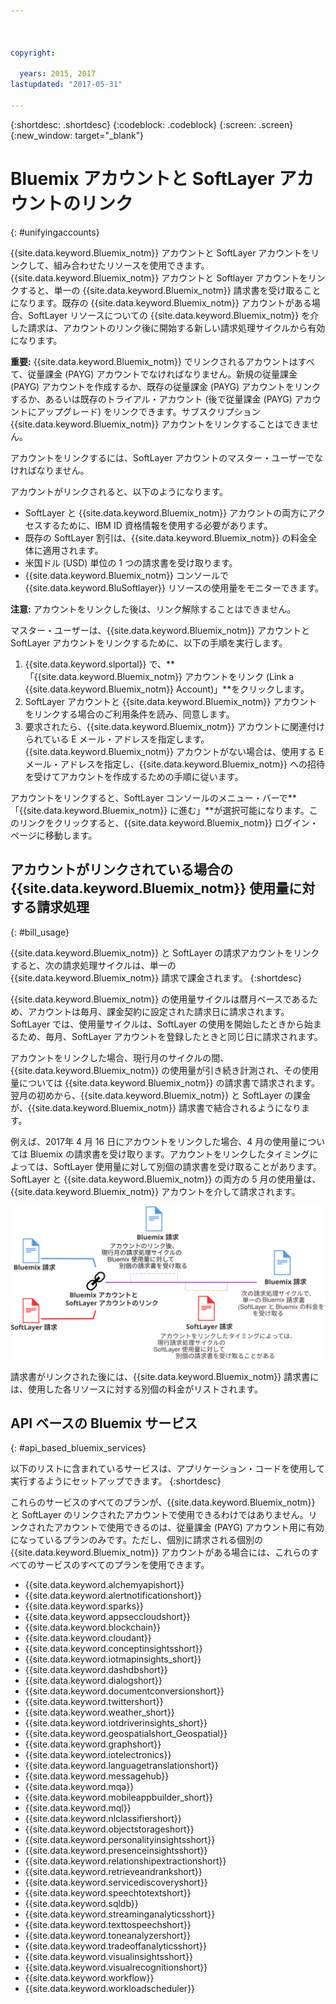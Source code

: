 ```yaml
---



copyright:

  years: 2015, 2017
lastupdated: "2017-05-31"

---
```


{:shortdesc: .shortdesc}
{:codeblock: .codeblock}
{:screen: .screen}
{:new_window: target="_blank"}

# Bluemix アカウントと SoftLayer アカウントのリンク
{: #unifyingaccounts}

{{site.data.keyword.Bluemix_notm}} アカウントと SoftLayer アカウントをリンクして、組み合わせたリソースを使用できます。{{site.data.keyword.Bluemix_notm}} アカウントと Softlayer アカウントをリンクすると、単一の {{site.data.keyword.Bluemix_notm}} 請求書を受け取ることになります。既存の {{site.data.keyword.Bluemix_notm}} アカウントがある場合、SoftLayer リソースについての {{site.data.keyword.Bluemix_notm}} を介した請求は、アカウントのリンク後に開始する新しい請求処理サイクルから有効になります。

**重要:** {{site.data.keyword.Bluemix_notm}} でリンクされるアカウントはすべて、従量課金 (PAYG) アカウントでなければなりません。新規の従量課金 (PAYG) アカウントを作成するか、既存の従量課金 (PAYG) アカウントをリンクするか、あるいは既存のトライアル・アカウント (後で従量課金 (PAYG) アカウントにアップグレード) をリンクできます。サブスクリプション {{site.data.keyword.Bluemix_notm}} アカウントをリンクすることはできません。

アカウントをリンクするには、SoftLayer アカウントのマスター・ユーザーでなければなりません。

アカウントがリンクされると、以下のようになります。

* SoftLayer と {{site.data.keyword.Bluemix_notm}} アカウントの両方にアクセスするために、IBM ID 資格情報を使用する必要があります。
* 既存の SoftLayer 割引は、{{site.data.keyword.Bluemix_notm}} の料金全体に適用されます。
* 米国ドル (USD) 単位の 1 つの請求書を受け取ります。
* {{site.data.keyword.Bluemix_notm}} コンソールで {{site.data.keyword.BluSoftlayer}} リソースの使用量をモニターできます。

**注意:** アカウントをリンクした後は、リンク解除することはできません。  

マスター・ユーザーは、{{site.data.keyword.Bluemix_notm}} アカウントと SoftLayer アカウントをリンクするために、以下の手順を実行します。

 1. {{site.data.keyword.slportal}} で、**「{{site.data.keyword.Bluemix_notm}} アカウントをリンク (Link a {{site.data.keyword.Bluemix_notm}} Account)」**をクリックします。
 2. SoftLayer アカウントと {{site.data.keyword.Bluemix_notm}} アカウントをリンクする場合のご利用条件を読み、同意します。
 3. 要求されたら、{{site.data.keyword.Bluemix_notm}} アカウントに関連付けられている E メール・アドレスを指定します。{{site.data.keyword.Bluemix_notm}} アカウントがない場合は、使用する E メール・アドレスを指定し、{{site.data.keyword.Bluemix_notm}} への招待を受けてアカウントを作成するための手順に従います。

アカウントをリンクすると、SoftLayer コンソールのメニュー・バーで**「{{site.data.keyword.Bluemix_notm}} に進む」**が選択可能になります。このリンクをクリックすると、{{site.data.keyword.Bluemix_notm}} ログイン・ページに移動します。

## アカウントがリンクされている場合の {{site.data.keyword.Bluemix_notm}} 使用量に対する請求処理
{: #bill_usage}

{{site.data.keyword.Bluemix_notm}} と SoftLayer の請求アカウントをリンクすると、次の請求処理サイクルは、単一の {{site.data.keyword.Bluemix_notm}} 請求で課金されます。
{:shortdesc}

{{site.data.keyword.Bluemix_notm}} の使用量サイクルは暦月ベースであるため、アカウントは毎月、課金契約に設定された請求日に請求されます。SoftLayer では、使用量サイクルは、SoftLayer の使用を開始したときから始まるため、毎月、SoftLayer アカウントを登録したときと同じ日に請求されます。 

アカウントをリンクした場合、現行月のサイクルの間、{{site.data.keyword.Bluemix_notm}} の使用量が引き続き計測され、その使用量については {{site.data.keyword.Bluemix_notm}} の請求書で請求されます。翌月の初めから、{{site.data.keyword.Bluemix_notm}} と SoftLayer の課金が、{{site.data.keyword.Bluemix_notm}} 請求書で結合されるようになります。

例えば、2017年 4 月 16 日にアカウントをリンクした場合、4 月の使用量については Bluemix の請求書を受け取ります。アカウントをリンクしたタイミングによっては、SoftLayer 使用量に対して別個の請求書を受け取ることがあります。SoftLayer と {{site.data.keyword.Bluemix_notm}} の両方の 5 月の使用量は、{{site.data.keyword.Bluemix_notm}} アカウントを介して請求されます。

![Bluemix と SoftLayer のアカウントのリンクのサマリー](BluemixSoftLayerBill.svg)

請求書がリンクされた後には、{{site.data.keyword.Bluemix_notm}} 請求書には、使用した各リソースに対する別個の料金がリストされます。

## API ベースの Bluemix サービス
{: #api_based_bluemix_services}

以下のリストに含まれているサービスは、アプリケーション・コードを使用して実行するようにセットアップできます。
{:shortdesc}

これらのサービスのすべてのプランが、{{site.data.keyword.Bluemix_notm}} と SoftLayer のリンクされたアカウントで使用できるわけではありません。リンクされたアカウントで使用できるのは、従量課金 (PAYG) アカウント用に有効になっているプランのみです。ただし、個別に請求される個別の {{site.data.keyword.Bluemix_notm}} アカウントがある場合には、これらのすべてのサービスのすべてのプランを使用できます。

* {{site.data.keyword.alchemyapishort}}
* {{site.data.keyword.alertnotificationshort}}
* {{site.data.keyword.sparks}}
* {{site.data.keyword.appseccloudshort}}
* {{site.data.keyword.blockchain}}
* {{site.data.keyword.cloudant}}
* {{site.data.keyword.conceptinsightsshort}}
* {{site.data.keyword.iotmapinsights_short}}
* {{site.data.keyword.dashdbshort}}
* {{site.data.keyword.dialogshort}}
* {{site.data.keyword.documentconversionshort}}
* {{site.data.keyword.twittershort}}
* {{site.data.keyword.weather_short}}
* {{site.data.keyword.iotdriverinsights_short}}
* {{site.data.keyword.geospatialshort_Geospatial}}
* {{site.data.keyword.graphshort}}
* {{site.data.keyword.iotelectronics}}
* {{site.data.keyword.languagetranslationshort}}
* {{site.data.keyword.messagehub}}
* {{site.data.keyword.mqa}}
* {{site.data.keyword.mobileappbuilder_short}}
* {{site.data.keyword.mql}}
* {{site.data.keyword.nlclassifiershort}}
* {{site.data.keyword.objectstorageshort}}
* {{site.data.keyword.personalityinsightsshort}}
* {{site.data.keyword.presenceinsightsshort}}
* {{site.data.keyword.relationshipextractionshort}}
* {{site.data.keyword.retrieveandrankshort}}
* {{site.data.keyword.servicediscoveryshort}}
* {{site.data.keyword.speechtotextshort}}
* {{site.data.keyword.sqldb}}
* {{site.data.keyword.streaminganalyticsshort}}
* {{site.data.keyword.texttospeechshort}}
* {{site.data.keyword.toneanalyzershort}}
* {{site.data.keyword.tradeoffanalyticsshort}}
* {{site.data.keyword.visualinsightsshort}}
* {{site.data.keyword.visualrecognitionshort}}
* {{site.data.keyword.workflow}}
* {{site.data.keyword.workloadscheduler}}
